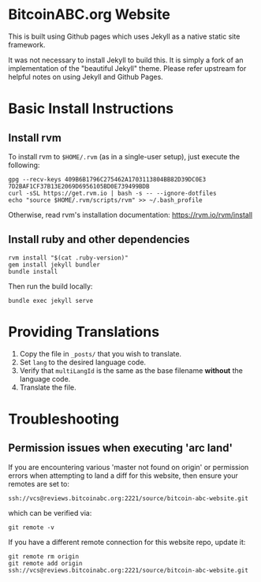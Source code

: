 # BitcoinABC.org Website

This is built using Github pages which uses Jekyll as a native static site framework.

It was not necessary to install Jekyll to build this.  It is simply a fork of an implementation
of the "beautiful Jekyll" theme.  Please refer upstream for helpful notes on using Jekyll and Github Pages.

# Basic Install Instructions

## Install rvm

To install rvm to `$HOME/.rvm` (as in a single-user setup), just execute the following:
```
gpg --recv-keys 409B6B1796C275462A1703113804BB82D39DC0E3 7D2BAF1CF37B13E2069D6956105BD0E739499BDB
curl -sSL https://get.rvm.io | bash -s -- --ignore-dotfiles
echo "source $HOME/.rvm/scripts/rvm" >> ~/.bash_profile
```
Otherwise, read rvm's installation documentation: https://rvm.io/rvm/install

## Install ruby and other dependencies

```
rvm install "$(cat .ruby-version)"
gem install jekyll bundler
bundle install
```

Then run the build locally:
```
bundle exec jekyll serve
```

# Providing Translations

1. Copy the file in `_posts/` that you wish to translate.
2. Set `lang` to the desired language code.
3. Verify that `multiLangId` is the same as the base filename **without** the language code.
4. Translate the file.

# Troubleshooting

## Permission issues when executing 'arc land'

If you are encountering various 'master not found on origin' or permission errors when attempting to land a diff for this website, then ensure your remotes are set to:
```
ssh://vcs@reviews.bitcoinabc.org:2221/source/bitcoin-abc-website.git
```
which can be verified via:
```
git remote -v
```
If you have a different remote connection for this website repo, update it:
```
git remote rm origin
git remote add origin ssh://vcs@reviews.bitcoinabc.org:2221/source/bitcoin-abc-website.git
```

